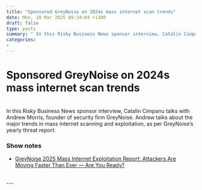```yaml
---
title: "Sponsored GreyNoise on 2024s mass internet scan trends"
date: Mon, 10 Mar 2025 09:34:04 +1100
draft: false
type: posts
summary: " In this Risky Business News sponsor interview, Catalin Cimpanu talks with Andrew Morris, founder of security firm GreyNoise. Andrew talks about the"
categories: 
- 
---
```

# Sponsored GreyNoise on 2024s mass internet scan trends


<br/>
In this Risky Business News sponsor interview, Catalin Cimpanu talks with Andrew Morris, founder of security firm GreyNoise. Andrew talks about the major trends in mass internet scanning and exploitation, as per GreyNoise’s yearly threat report.

### Show notes

-   [GreyNoise 2025 Mass Internet Exploitation Report: Attackers Are Moving Faster Than Ever — Are You Ready?](https://www.greynoise.io/blog/2025-mass-internet-exploitation-report
    )

<br/>
---
